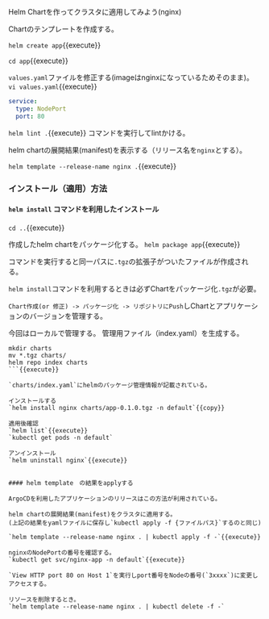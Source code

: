 Helm Chartを作ってクラスタに適用してみよう(nginx)

Chartのテンプレートを作成する。

`helm create app`{{execute}}

`cd app`{{execute}}

`values.yaml`ファイルを修正する(imageはnginxになっているためそのまま)。
`vi values.yaml`{{execute}}

```yaml
service:
  type: NodePort
  port: 80
```

`helm lint .`{{execute}} コマンドを実行してlintかける。

helm chartの展開結果(manifest)を表示する（リリース名を`nginx`とする）。

`helm template --release-name nginx .`{{execute}}

### インストール（適用）方法

#### `helm install` コマンドを利用したインストール

`cd ..`{{execute}}

作成したhelm chartをパッケージ化する。
`helm package app`{{execute}}

コマンドを実行すると同一パスに`.tgz`の拡張子がついたファイルが作成される。

`helm install`コマンドを利用するときは必ずChartをパッケージ化`.tgz`が必要。

`Chart作成(or 修正) -> パッケージ化 -> リポジトリにPush`しChartとアプリケーションのバージョンを管理する。

今回はローカルで管理する。
管理用ファイル（index.yaml）を生成する。

```
mkdir charts
mv *.tgz charts/
helm repo index charts
```{{execute}}

`charts/index.yaml`にhelmのパッケージ管理情報が記載されている。

インストールする
`helm install nginx charts/app-0.1.0.tgz -n default`{{copy}}

適用後確認
`helm list`{{execute}}
`kubectl get pods -n default`

アンインストール
`helm uninstall nginx`{{execute}}


#### helm template　の結果をapplyする

ArgoCDを利用したアプリケーションのリリースはこの方法が利用されている。

helm chartの展開結果(manifest)をクラスタに適用する。
(上記の結果をyamlファイルに保存し`kubectl apply -f {ファイルパス}`するのと同じ)

`helm template --release-name nginx . | kubectl apply -f -`{{execute}}

nginxのNodePortの番号を確認する。
`kubectl get svc/nginx-app -n default`{{execute}}

`View HTTP port 80 on Host 1`を実行しport番号をNodeの番号(`3xxxx`)に変更しアクセスする。

リソースを削除するとき。
`helm template --release-name nginx . | kubectl delete -f -`

